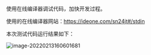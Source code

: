 使用在线编译器调试代码，加快开发过程。

使用的在线编译器网站：https://ideone.com/sn24jt#/stdin

本次测试代码运行结果如下：

![image-20220213160601681](https://gitee.com/FightingBoom/BlogPictures/raw/master/img_20200821/20220213160601.png)